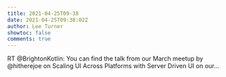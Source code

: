 ```yaml
---
title: 2021-04-25T09-38
date: 2021-04-25T09:38:02Z
author: Lee Turner
showtoc: false
comments: true
---
```


RT @BrightonKotlin: You can find the talk from our March meetup by @hitherejoe on Scaling UI Across Platforms with Server Driven UI on our…

